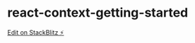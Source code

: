# react-context-getting-started

[Edit on StackBlitz ⚡️](https://stackblitz.com/edit/react-context-getting-started)